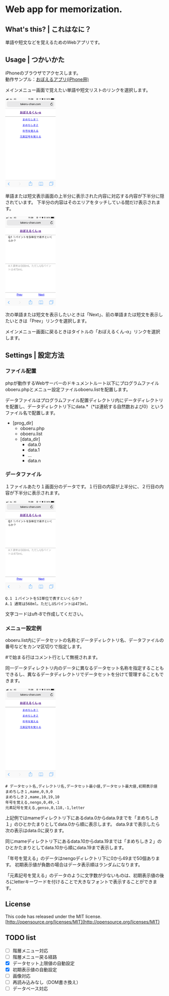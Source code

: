 # Web app for memorization.

## What's this? | これはなに？

単語や短文などを覚えるためのWebアプリです。  

## Usage | つかいかた

iPhoneのブラウザでアクセスします。  
動作サンプル：[おぼえるアプリ(iPhone用)](http://nevertoolate.date)  

メインメニュー画面で覚えたい単語や短文リストのリンクを選択します。  

![](./images/menu.png)

単語または短文表示画面の上半分に表示された内容に対応する内容が下半分に隠されています。
下半分の内容はそのエリアをタッチしている間だけ表示されます。  

![](./images/note.png)

次の単語または短文を表示したいときは「Next」、前の単語または短文を表示したいときは「Prev」リンクを選択します。  

メインメニュー画面に戻るときはタイトルの「おぼえるくん-α」リンクを選択します。  

## Settings | 設定方法

### ファイル配置

phpが動作するWebサーバーのドキュメントルート以下にプログラムファイルoboeru.phpとメニュー設定ファイルoboeru.listを配置します。  

データファイルはプログラムファイル配置ディレクトリ内にデータディレクトリを配置し、データディレクトリ下にdata.*（*は連続する自然数および0）というファイル名で配置します。  

- \[prog_dir\]
    - oboeru.php
    - oboeru.list
    - \[data_dir\]
        - data.0
        - data.1
        - ...
        - data.n

### データファイル

１ファイルあたり１画面分のデータです。１行目の内容が上半分に、２行目の内容が下半分に表示されます。  

![](./images/note.png)

```
Q.1 １パイントをSI単位で表すといくらか？
A.1 通常は568ml。ただしUSパイントは473ml。
```

文字コードはuft-8で作成してください。  

### メニュー設定例

oboeru.list内にデータセットの名称とデータディレクトリ名、データファイルの番号などをカンマ区切りで指定します。  

\#で始まる行はコメント行として無視されます。  

同一データディレクトリ内のデータに異なるデータセット名称を指定することもできるし、異なるデータディレクトリでデータセットを分けて管理することもできます。  

![](./images/menu.png)

```
# データセット名,ディレクトリ名,データセット最小値,データセット最大値,初期表示値
まめちしき１,mame,0,9,0
まめちしき２,mame,10,19,10
年号を覚える,nengo,0,49,-1
元素記号を覚える,genso,0,118,-1,letter
```

上記例ではmameディレクトリ下にあるdata.0からdata.9までを「まめちしき１」のひとかたまりとしてdata.0から順に表示します。
data.9まで表示したら次の表示はdata.0に戻ります。  

同じmameディレクトリ下にあるdata.10からdata.19までは「まめちしき２」のひとかたまりとしてdata.10から順にdata.19まで表示します。  

「年号を覚える」のデータはnengoディレクトリ下に0から49まで50個あります。
初期表示値が負数の場合はデータ表示順はランダムになります。  

「元素記号を覚える」のデータのように文字数が少ないものは、初期表示値の後ろにletterキーワードを付けることで大きなフォントで表示することができます。  

## License

This code has released under the MIT license.  
[http://opensource.org/licenses/MIT](http://opensource.org/licenses/MIT)

## TODO list

- [ ] 階層メニュー対応
- [ ] 階層メニュー戻る経路
- [x] データセット上限値の自動設定
- [x] 初期表示値の自動設定
- [ ] 画像対応
- [ ] 再読み込みなし（DOM書き換え）
- [ ] データベース対応
